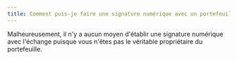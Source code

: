 ```yaml
---
title: Comment puis-je faire une signature numérique avec un portefeuille d'un Exchange ?
---
```


Malheureusement, il n'y a aucun moyen d'établir une signature numérique avec l'échange puisque vous n'êtes pas le véritable propriétaire du portefeuille.